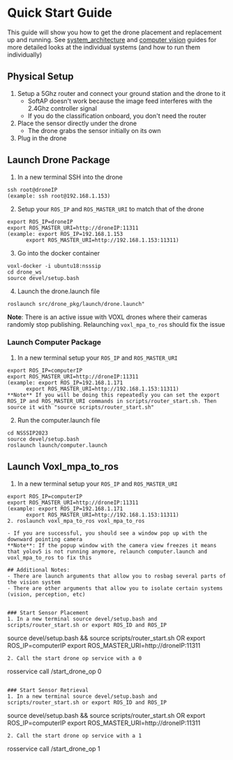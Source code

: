 # Quick Start Guide
This guide will show you how to get the drone placement and replacement up and running. See [system_architecture](https://github.com/mattm8600/NSSSIP2023/blob/main/docs/system_architecture.md) and [computer vision](https://github.com/mattm8600/NSSSIP2023/blob/main/docs/vision_docs.md) guides for more detailed looks at the individual systems (and how to run them individually)

## Physical Setup
1. Setup a 5Ghz router and connect your ground station and the drone to it
	- SoftAP doesn't work because the image feed interferes with the 2.4Ghz controller signal
	- If you do the classification onboard, you don't need the router
2. Place the sensor directly under the drone
	- The drone grabs the sensor initially on its own
1. Plug in the drone

## Launch Drone Package
1. In a new terminal SSH into the drone
```
ssh root@droneIP
(example: ssh root@192.168.1.153)
```
2. Setup your `ROS_IP` and `ROS_MASTER_URI` to match that of the drone
```
export ROS_IP=droneIP
export ROS_MASTER_URI=http://droneIP:11311
(example: export ROS_IP=192.168.1.153
	  export ROS_MASTER_URI=http://192.168.1.153:11311)
```
3. Go into the docker container
```
voxl-docker -i ubuntu18:nsssip
cd drone_ws
source devel/setup.bash
```
4. Launch the drone.launch file
```
roslaunch src/drone_pkg/launch/drone.launch"
```

**Note**: There is an active issue with VOXL drones where their cameras randomly stop publishing. Relaunching `voxl_mpa_to_ros` should fix the issue

### Launch Computer Package
1. In a new terminal setup your `ROS_IP` and `ROS_MASTER_URI`
```
export ROS_IP=computerIP
export ROS_MASTER_URI=http://droneIP:11311
(example: export ROS_IP=192.168.1.171
	  export ROS_MASTER_URI=http://192.168.1.153:11311)
**Note** If you will be doing this repeatedly you can set the export ROS_IP and ROS_MASTER_URI commands in scripts/router_start.sh. Then source it with "source scripts/router_start.sh"
```
2. Run the computer.launch file
```
cd NSSSIP2023
source devel/setup.bash
roslaunch launch/computer.launch
```

## Launch Voxl_mpa_to_ros
1. In a new terminal setup your `ROS_IP` and `ROS_MASTER_URI`
```
export ROS_IP=computerIP
export ROS_MASTER_URI=http://droneIP:11311
(example: export ROS_IP=192.168.1.171
	  export ROS_MASTER_URI=http://192.168.1.153:11311)
2. roslaunch voxl_mpa_to_ros voxl_mpa_to_ros

- If you are successful, you should see a window pop up with the downward pointing camera
**Note**: If the popup window with the camera view freezes it means that yolov5 is not running anymore, relaunch computer.launch and voxl_mpa_to_ros to fix this

## Additional Notes:
- There are launch arguments that allow you to rosbag several parts of the vision system
- There are other arguments that allow you to isolate certain systems (vision, perception, etc)


### Start Sensor Placement
1. In a new terminal source devel/setup.bash and scripts/router_start.sh or export ROS_ID and ROS_IP
```
source devel/setup.bash
&&
source scripts/router_start.sh
OR
export ROS_IP=computerIP
export ROS_MASTER_URI=http://droneIP:11311
```
2. Call the start drone op service with a 0
```
rosservice call /start_drone_op 0
```

### Start Sensor Retrieval
1. In a new terminal source devel/setup.bash and scripts/router_start.sh or export ROS_ID and ROS_IP
```
source devel/setup.bash
&&
source scripts/router_start.sh
OR
export ROS_IP=computerIP
export ROS_MASTER_URI=http://droneIP:11311
```
2. Call the start drone op service with a 1
```
rosservice call /start_drone_op 1
```
